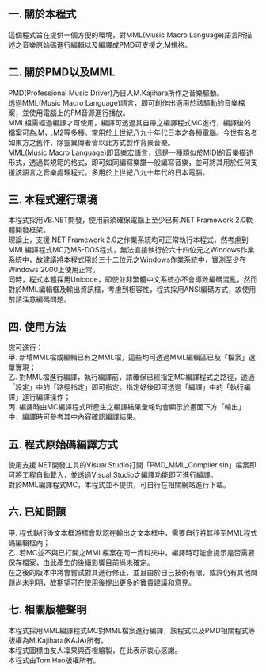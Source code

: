 ## 一.	關於本程式
 這個程式旨在提供一個方便的環境，對MML(Music Macro Language)語言所描述之音樂原始碼進行編輯以及編譯成PMD可支援之.M規格。
## 二.	關於PMD以及MML
 PMD(Professional Music Driver)乃日人M.Kajihara所作之音樂驅動。  
 透過MML(Music Macro Language)語言，即可創作出適用於該驅動的音樂檔案，並使用電腦上的FM音源進行播放。  
 MML檔需經過編譯才可使用，編譯可透過其自帶之編譯程式MC進行，編譯後的檔案可為.M，.M2等多種。常用於上世紀八九十年代日本之各種電腦。今世有名者如東方之舊作，除靈異傳者皆以此方式製作背景音樂。  
 MML(Music Macro Language)即音樂宏語言，這是一種類似於MIDI的音樂描述形式，透過其規範的格式，即可如同編寫樂譜一般編寫音樂，並可將其用於任何支援該語言之音樂處理程式。多用於上世紀八九十年代的日本電腦。
## 三.	本程式運行環境
 本程式採用VB.NET開發，使用前須確保電腦上至少已有.NET Framework 2.0軟體開發框架。  
 理論上，支援.NET Framework 2.0之作業系統均可正常執行本程式，然考慮到MML編譯程式MC乃MS-DOS程式，無法直接執行於六十四位元之Windows作業系統中，故建議將本程式用於三十二位元之Windows作業系統中，實測至少在Windows 2000上使用正常。  
 同時，程式本體採用Unicode，即使並非繁體中文系統亦不會導致編碼混亂，然而對於MML編輯框及輸出資訊框，考慮到相容性，程式採用ANSI編碼方式，故使用前請注意編碼問題。  
## 四.	使用方法
 您可進行：  
 甲.	新增MML檔或編輯已有之MML檔，這些均可透過MML編輯區已及「檔案」選單實現；  
 乙.	對MML檔進行編譯，執行編譯前，請確保已經指定MC編譯程式之路徑，透過「設定」中的「路徑指定」即可指定。指定好後即可透過「編譯」中的「執行編譯」進行編譯操作；  
 丙.	編譯時由MC編譯程式所產生之編譯結果彙報均會顯示於畫面下方「輸出」中，編譯時可參考其中內容確認編譯結果。  

## 五.	程式原始碼編譯方式
 使用支援.NET開發工具的Visual Studio打開「PMD_MML_Complier.sln」檔案即可將工程自動載入，並透過Visual Studio之編譯功能即可進行編譯。  
 對於MML編譯程式MC，本程式並不提供，可自行在相關網站進行下載。  
    
## 六.	已知問題
 甲.	程式執行後文本框游標會默認在輸出之文本框中，需要自行將其移至MML程式碼編輯框內；  
 乙.	若MC並不與已打開之MML檔案在同一資料夾中，編譯時可能會提示是否需要保存檔案，由此產生的後續影響目前尚未確定。  
 在之後的版本中將會嘗試對其進行修正，並且由於自己技術有限，或許仍有其他問題尚未判明，故期望可在使用後提出更多的寶貴建議和意見。  
    
## 七.	相關版權聲明
 本程式採用MML編譯程式MC對MML檔案進行編譯，該程式以及PMD相關程式等版權為M.Kajihara(KAJA)所有。  
 本程式圖標由友人凜果與百橙繪製，在此表示衷心感謝。  
 本程式由Tom Hao版權所有。  
